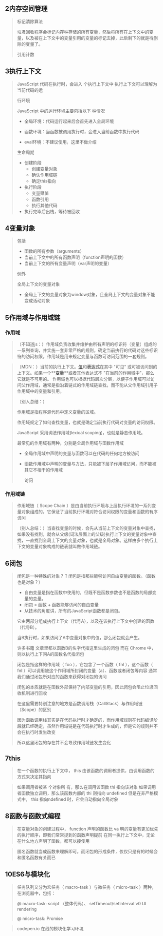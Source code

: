 ## 2内存空间管理

> 标记清除算法
>
> 垃圾回收程序会标记内存种存储的所有变量，然后将所有在上下文中的变量，以及被在上下文中的变量引用的变量的标记去掉，此后剩下的就是待删除的变量了。
>
> 引用计数

## 3执行上下文

> JavaScript 代码在执行时，会进入 个执行上下文中 执行上下文可以理解为当前代码的运
>
> 行环境
>
> JavaScript 中的运行环境主要包括以下 种情况
>
> - 全局环境：代码运行起来后会首先进入全局环境
>
> - 函数环境：当函数被调用执行时，会进入当前函数中执行代码
>
> - eval环境：不建议使用，这里不做介绍
>
> 生命周期
>
> - 创建阶段
>     - 创建变量对象
>     - 确认作用域链
>     - 确定this指向
> - 执行阶段
>     - 变量赋值
>     - 函数引用
>     - 执行其他代码
> - 执行完毕后出栈，等待被回收

## 4变量对象

> 包括
>
> - 函数的所有参数（arguments）
> - 当前上下文中的所有函数声明（function声明的函数）
> - 当前上下文的所有变量声明（var声明的变量）
>
> 例外
>
> 全局上下文的变量对象
>
> - 全局上下文的变量对象为window对象，且全局上下文的变量对象不能变成活动对象

## 5作用域与作用域链

### 作用域

> （不知道js：）作用域负责收集并维护由所有声明的标识符（变量）组成的一系列查询，并实施一套非常严格的规则，确定当前执行的代码对这些标识符的访问权限。作用域是用来规定变量与函数可访问范围的一套规则。

> （MDN：）当前的执行上下文。[值](https://developer.mozilla.org/en-US/docs/Glossary/Value)和**表达式**在其中 "可见" 或可被访问到的上下文。如果一个**[变量](https://developer.mozilla.org/en-US/docs/Glossary/Variable)**或者其他表达式不 "在当前的作用域中"，那么它就是不可用的。 作用域也可以根据代码层次分层，以便子作用域可以访问父作用域，通常是指沿着链式的作用域链查找，而不能从父作用域引用子作用域中的变量和引用。
>
> （别人总结：）
>
> 作用域是指程序源代码中定义变量的区域。
>
> 作用域规定了如何查找变量，也就是确定当前执行代码对变量的访问权限。
>
> JavaScript 采用词法作用域(lexical scoping)，也就是静态作用域。
>
> 
>
> 最常见的作用域有两种，分别是全局作用域与函数作用域
>
> - 全局作用域中声明的变量与函数可以在代码的任何地方被访问
>
> - 函数作用域中声明的变量与方法，只能被下层子作用域访问，而不能被其它不相干的作用域
>
>     访问



### 作用域链

> 作用域链（ Scope Chain ）是由当前执行环境与上层执行环境的一系列变量对象组成的，它保证了当前执行环境对符合访问权限的变量和函数的有序访问
>
> （别人总结：）当查找变量的时候，会先从当前上下文的变量对象中查找，如果没有找到，就会从父级(词法层面上的父级)执行上下文的变量对象中查找，一直找到全局上下文的变量对象，也就是全局对象。这样由多个执行上下文的变量对象构成的链表就叫做作用域链。

## 6闭包

> 闭包是一种特殊的对象？？闭包是指那些能够访问自由变量的函数。（函数也是对象？）
>
> - 自由变量是指在函数中使用的，但既不是函数参数也不是函数的局部变量的变量。
> - 闭包 = 函数 + 函数能够访问的自由变量
> - 从技术的角度讲，所有的JavaScript函数都是闭包。
>
> 它由两部分组成执行上下文（代号A），以及在该执行上下文中创建的函数（代号B）。
>
> 当B执行时，如果访问了A中变量对象中的值，那么闭包就会产生。
>
> 许多书籍 文章里都以函数B的名字代指这里生成的闭包 而在 Chrome 中，则以执行上下问A的函数名代指闭包

> 闭包是指这样的作用域（ foo ），它包含了一个函数（ fnl ），这个函数（ fnl ）可以调用被这个作用域所封闭的变量（a）、函数或者闭包等内容 通常我们通过闭包所对应的函数来获得对闭包的访问

> 闭包的本质就是在函数外部保持了内部变量的引用，因此闭包会阻止垃圾回收机制进行回收

> 在这里需要特别注意的地方是函数调用栈（CallStack）与作用域链（Scope）的区别
>
> 因为函数调用栈其实是在代码执行时才确定的，而作用域规则在代码编译阶段就已经确定，虽然作用域链是在代码执行时才生成的，但是它的规则并不会在执行时发生改变
>
> 所以这里闭包的存在并不会导致作用域链发生变化

## 7this

> 在一个函数的执行上下文中， this 由该函数的调用者提供，由调用函数的方式来决定其指向

> 如果调用者被某 个对象所 有，那么在调用该函数 thi 指向该对象 如果调用者函数独立调用，那么该函数内部的 thi 则指向 undefined 但是在非严格模式中， this 指向ndefined 时，它会自动指向全局对象

## 8函数与函数式编程

> 在变量对象的创建过程中， function 声明的函数比 va 明的变量有更加优先的执行顺序，即我们常常提到的函数声明提前 在同一执行上下文中，无论在什么地方声明了函数，都可以接使用

> 匿名函数就当成函数来理解即可，而闭包的形成条件，仅仅只是有的时候会和匿名函数有关而已



## 10ES6与模块化

> 任务队列又分为宏任务（ macro-task ）与微任务（ micro-task ）两种，在浏览器中，包括：
>
> @ macro-task: script （整体代码）、 setTimeout/setlnterval ν0 UI rendering
>
> @ micro-task: Promise

> codepen.io 在线的模块化学习环境
>
> 